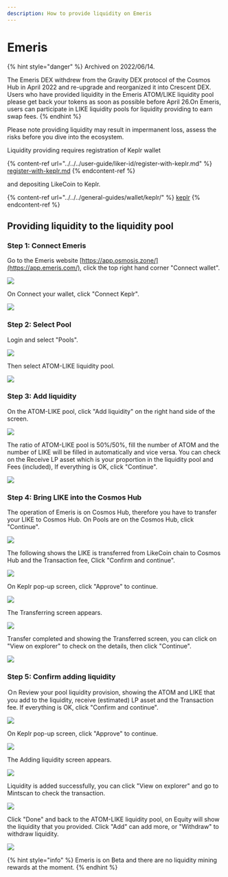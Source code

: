 ```yaml
---
description: How to provide liquidity on Emeris
---
```


# Emeris

{% hint style="danger" %}
Archived on 2022/06/14.

The Emeris DEX withdrew from the Gravity DEX protocol of the Cosmos Hub in April 2022 and re-upgrade and reorganized it into Crescent DEX. Users who have provided liquidity in the Emeris ATOM/LIKE liquidity pool please get back your tokens as soon as possible before April 26.On Emeris, users can participate in LIKE liquidity pools for liquidity providing to earn swap fees.
{% endhint %}

Please note providing liquidity may result in impermanent loss, assess the risks before you dive into the ecosystem.

Liquidity providing requires registration of Keplr wallet

{% content-ref url="../../../user-guide/liker-id/register-with-keplr.md" %}
[register-with-keplr.md](../../../user-guide/liker-id/register-with-keplr.md)
{% endcontent-ref %}

and depositing LikeCoin to Keplr.

{% content-ref url="../../../general-guides/wallet/keplr/" %}
[keplr](../../../general-guides/wallet/keplr/)
{% endcontent-ref %}

## Providing liquidity to the liquidity pool

### Step 1: Connect Emeris

Go to the Emeris website [https://app.osmosis.zone/](https://app.emeris.com/), click the top right hand corner "Connect wallet".

![](<../../../.gitbook/assets/Emeris Swap 01.png>)

On Connect your wallet, click "Connect Keplr".

![](<../../../.gitbook/assets/Emeris Swap 02.png>)

### Step 2: Select Pool

Login and select "Pools".

![](<../../../.gitbook/assets/Emeris LP 03.png>)

Then select ATOM-LIKE liquidity pool.

![](<../../../.gitbook/assets/Emeris LP 04.png>)

### Step 3: Add liquidity

On the ATOM-LIKE pool, click "Add liquidity" on the right hand side of the screen.

![](<../../../.gitbook/assets/Emeris LP 05.png>)

The ratio of ATOM-LIKE pool is 50%/50%, fill the number of ATOM and the number of LIKE will be filled in automatically and vice versa. You can check on the Receive LP asset which is your proportion in the liquidity pool and Fees (included), If everything is OK, click "Continue".

![](<../../../.gitbook/assets/Emeris LP 06.png>)

### Step 4: Bring LIKE into the Cosmos Hub

The operation of Emeris is on Cosmos Hub, therefore you have to transfer your LIKE to Cosmos Hub. On Pools are on the Cosmos Hub, click "Continue".

![](<../../../.gitbook/assets/Emeris LP 07.png>)

The following shows the LIKE is transferred from LikeCoin chain to Cosmos Hub and the Transaction fee,  Click "Confirm and continue".

![](<../../../.gitbook/assets/Emeris LP 08.png>)

On Keplr pop-up screen, click "Approve" to continue.

![](<../../../.gitbook/assets/Emeris LP 09.png>)

The Transferring screen appears.

![](<../../../.gitbook/assets/Emeris LP 10.png>)

Transfer completed and showing the Transferred screen, you can click on "View on explorer" to check on the details, then click "Continue".

![](<../../../.gitbook/assets/Emeris LP 11.png>)

### Step 5: Confirm adding liquidity

Ｏn Review your pool liquidity provision, showing the ATOM and LIKE that you add to the liquidity, receive (estimated) LP asset and the Transaction fee. If everything is OK,  click "Confirm and continue".

![](<../../../.gitbook/assets/Emeris LP 12.png>)

On Keplr pop-up screen, click "Approve" to continue.

![](<../../../.gitbook/assets/Emeris LP 13.png>)

The Adding liquidity screen appears.

![](<../../../.gitbook/assets/Emeris LP 14.png>)

Liquidity is added successfully, you can click "View on explorer" and go to Mintscan to check the transaction.

![](<../../../.gitbook/assets/Emeris LP 15.png>)

Click "Done" and back to the ATOM-LIKE liquidity pool, on Equity will show the liquidity that you provided. Click "Add" can add more, or "Withdraw" to withdraw liquidity.

![](<../../../.gitbook/assets/Emeris LP 16.png>)

{% hint style="info" %}
Emeris is on Beta and there are no liquidity mining rewards at the moment.
{% endhint %}

